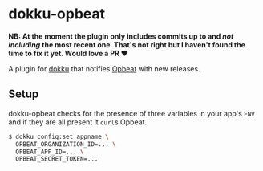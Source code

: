 # dokku-opbeat

**NB: At the moment the plugin only includes commits up to and _not including_ the most recent one. That's not right but I haven't found the time to fix it yet. Would love a PR ❤️**

A plugin for [dokku](https://github.com/progrium/dokku) that notifies [Opbeat](http://opbeat.com) with new releases.

## Setup

dokku-opbeat checks for the presence of three variables in your app's `ENV` and if they are all present it `curl`s Opbeat.

````sh
$ dokku config:set appname \
  OPBEAT_ORGANIZATION_ID=... \
  OPBEAT_APP_ID=... \
  OPBEAT_SECRET_TOKEN=...
````

